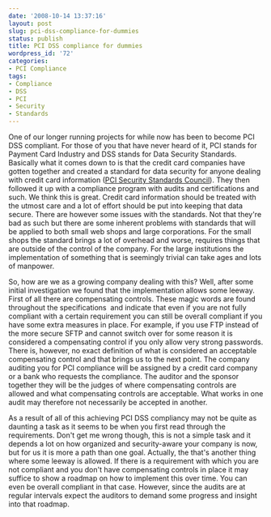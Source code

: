 ```yaml
---
date: '2008-10-14 13:37:16'
layout: post
slug: pci-dss-compliance-for-dummies
status: publish
title: PCI DSS compliance for dummies
wordpress_id: '72'
categories:
- PCI Compliance
tags:
- Compliance
- DSS
- PCI
- Security
- Standards
---
```


One of our longer running projects for while now has been to become PCI DSS compliant. For those of you that have never heard of it, PCI stands for Payment Card Industry and DSS stands for Data Security Standards. Basically what it comes down to is that the credit card companies have gotten together and created a standard for data security for anyone dealing with credit card information ([PCI Security Standards Council](https://www.pcisecuritystandards.org)). They then followed it up with a compliance program with audits and certifications and such. We think this is great. Credit card information should be treated with the utmost care and a lot of effort should be put into keeping that data secure. There are however some issues with the standards. Not that they're bad as such but there are some inherent problems with standards that will be applied to both small web shops and large corporations. For the small shops the standard brings a lot of overhead and worse, requires things that are outside of the control of the company. For the large institutions the implementation of something that is seemingly trivial can take ages and lots of manpower.

So, how are we as a growing company dealing with this? Well, after some initial investigation we found that the implementation allows some leeway. First of all there are compensating controls. These magic words are found throughout the specifications  and indicate that even if you are not fully compliant with a certain requirement you can still be overall compliant if you have some extra measures in place. For example, if you use FTP instead of the more secure SFTP and cannot switch over for some reason it is considered a compensating control if you only allow very strong passwords. There is, however, no exact definition of what is considered an acceptable compensating control and that brings us to the next point. The company auditing you for PCI compliance will be assigned by a credit card company or a bank who requests the compliance. The auditor and the sponsor together they will be the judges of where compensating controls are allowed and what compensating controls are acceptable. What works in one audit may therefore not necessarily be accepted in another.

As a result of all of this achieving PCI DSS compliancy may not be quite as daunting a task as it seems to be when you first read through the requirements. Don't get me wrong though, this is not a simple task and it depends a lot on how organized and security-aware your company is now, but for us it is more a path than one goal. Actually, the that's another thing where some leeway is allowed. If there is a requirement with which you are not compliant and you don't have compensating controls in place it may suffice to show a roadmap on how to implement this over time. You can even be overall compliant in that case. However, since the audits are at regular intervals expect the auditors to demand some progress and insight into that roadmap.
